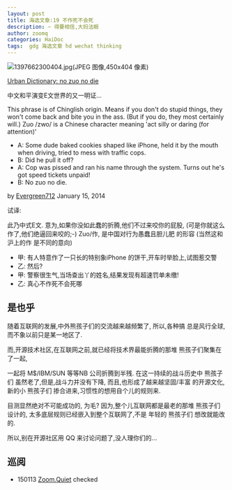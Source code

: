 ```yaml
---
layout: post
title: 海选文章:19 不作死不会死
description: ~ 得要相信,大妈法眼
author: zoomq
categories: HaiDoc
tags:  gdg 海选文章 hd wechat thinking
---
```


![1397662300404.jpg(JPEG 图像,450x404 像素)](http://upload.techweb.com.cn/2014/0416/1397662300404.jpg)

[Urban Dictionary: no zuo no die](http://www.urbandictionary.com/define.php?term=no+zuo+no+die)

中文和平演变E文世界的又一明证...

<!--more-->

This phrase is of Chinglish origin. Means if you don't do stupid things, they won't come back and bite you in the ass. (But if you do, they most certainly will.) Zuo /zwo/ is a Chinese character meaning 'act silly or daring (for attention)'

- A: Some dude baked cookies shaped like iPhone, held it by the mouth when driving, tried to mess with traffic cops.
- B: Did he pull it off?
- A: Cop was pissed and ran his name through the system. Turns out he's got speed tickets unpaid!
- B: No zuo no die.

by [Evergreen712](http://www.urbandictionary.com/author.php?author=Evergreen712) January 15, 2014 

试译:

此乃中式E文.
意为,如果你没如此蠢的折腾,他们不过来咬你的屁股,
(可是你就这么作了,他们绝逼回来咬的;-)
Zuo/作, 是中国对行为愚蠢且胆儿肥 的形容
(当然这和沪上的作 是不同的意向)

- 甲: 有人特意作了一只长的特别象iPhone 的饼干,开车时举脸上,试图惹交警
- 乙: 然后?
- 甲: 警察很生气,当场查出丫的姓名,结果发现有超速罚单未缴!
- 乙: 真心不作死不会死哪

## 是也乎

随着互联网的发展,中外熊孩子们的交流越来越频繁了,
所以,各种搞 总是风行全球,而不象以前只是某一地区了.

而,开源技术社区,在互联网之前,就已经将技术界最能折腾的那堆 熊孩子们聚集在了一起,

一起将 M$/IBM/SUN 等等NB 公司折腾到半残.
在这一持续的战斗历史中 熊孩子们 虽然老了,但是,战斗力并没有下降,
而且,也形成了越来越坚固/丰富 的开源文化,
新的小 熊孩子们 掺合进来,习惯性的想用自个儿的规则来.

目测显然绝对不可能成功的,
为毛? 因为,整个儿互联网都是最老的那堆 熊孩子们 设计的,
太多底层规则已经嵌入到整个互联网了,不是 年轻的 熊孩子们 想改就能改的.

所以,别在开源社区用 QQ 来讨论问题了,没人理你们的...




## 巡阅
- 150113 [Zoom.Quiet](http://zoomquiet.io/) checked




